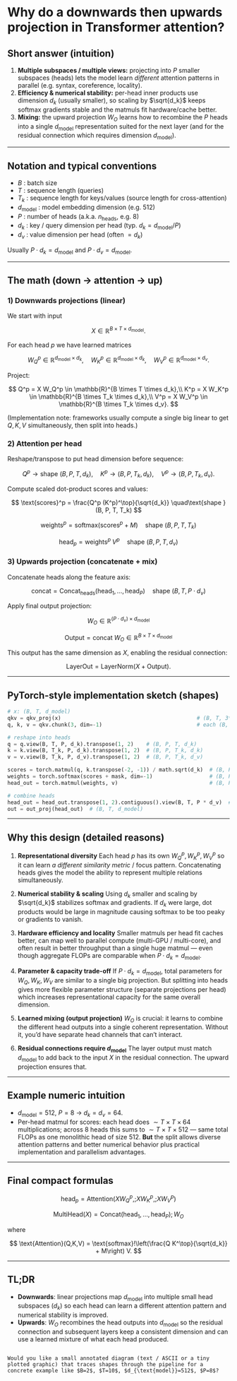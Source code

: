 # Why do a downwards then upwards projection in Transformer attention?

## Short answer (intuition)

1. **Multiple subspaces / multiple views:** projecting into $P$ smaller subspaces (heads) lets the model learn _different_ attention patterns in parallel (e.g. syntax, coreference, locality).
2. **Efficiency & numerical stability:** per-head inner products use dimension $d_k$ (usually smaller), so scaling by $\sqrt{d_k}$ keeps softmax gradients stable and the matmuls fit hardware/cache better.
3. **Mixing:** the upward projection $W_O$ learns how to recombine the $P$ heads into a single $d_{\text{model}}$ representation suited for the next layer (and for the residual connection which requires dimension $d_{\text{model}}$).

---

## Notation and typical conventions

-   $B$ : batch size
-   $T$ : sequence length (queries)
-   $T_k$ : sequence length for keys/values (source length for cross-attention)
-   $d_{\text{model}}$ : model embedding dimension (e.g. 512)
-   $P$ : number of heads (a.k.a. $n_{\text{heads}}$, e.g. 8)
-   $d_k$ : key / query dimension per head (typ. $d_k = d_{\text{model}} / P$)
-   $d_v$ : value dimension per head (often $= d_k$)

Usually $P \cdot d_k = d_{\text{model}}$ and $P \cdot d_v = d_{\text{model}}$.

---

## The math (down → attention → up)

### 1) Downwards projections (linear)

We start with input

$$
X \in \mathbb{R}^{B \times T \times d_{\text{model}}}.
$$

For each head $p$ we have learned matrices

$$
W_Q^p \in \mathbb{R}^{d_{\text{model}} \times d_k},\quad
W_K^p \in \mathbb{R}^{d_{\text{model}} \times d_k},\quad
W_V^p \in \mathbb{R}^{d_{\text{model}} \times d_v}.
$$

Project:

$$
Q^p = X W_Q^p \in \mathbb{R}^{B \times T \times d_k},\\
K^p = X W_K^p \in \mathbb{R}^{B \times T_k \times d_k},\\
V^p = X W_V^p \in \mathbb{R}^{B \times T_k \times d_v}.
$$

(Implementation note: frameworks usually compute a single big linear to get $Q,K,V$ simultaneously, then split into heads.)

### 2) Attention per head

Reshape/transpose to put head dimension before sequence:

$$
Q^p \to \text{shape }(B, P, T, d_k),\quad
K^p \to (B, P, T_k, d_k),\quad
V^p \to (B, P, T_k, d_v).
$$

Compute scaled dot-product scores and values:

$$
\text{scores}^p = \frac{Q^p (K^p)^\top}{\sqrt{d_k}} \quad\text{shape }(B, P, T, T_k)
$$

$$
\text{weights}^p = \text{softmax}(\text{scores}^p + M)\quad\text{shape }(B, P, T, T_k)
$$

$$
\text{head}_p = \text{weights}^p \; V^p \quad\text{shape }(B, P, T, d_v)
$$

### 3) Upwards projection (concatenate + mix)

Concatenate heads along the feature axis:

$$
\text{concat} = \text{Concat}_\text{heads}(\text{head}_1,\dots,\text{head}_P)
\quad\text{shape }(B, T, P \cdot d_v)
$$

Apply final output projection:

$$
W_O \in \mathbb{R}^{(P \cdot d_v)\times d_{\text{model}}}
$$

$$
\text{Output} = \text{concat}\; W_O \in \mathbb{R}^{B \times T \times d_{\text{model}}}
$$

This output has the same dimension as $X$, enabling the residual connection:

$$
\text{LayerOut} = \text{LayerNorm}(X + \text{Output}).
$$

---

## PyTorch-style implementation sketch (shapes)

```py
# x: (B, T, d_model)
qkv = qkv_proj(x)                                           # (B, T, 3*d_model)  (computed by a single linear for efficiency)
q, k, v = qkv.chunk(3, dim=-1)                              # each (B, T, d_model)

# reshape into heads
q = q.view(B, T, P, d_k).transpose(1, 2)    # (B, P, T, d_k)
k = k.view(B, T_k, P, d_k).transpose(1, 2)  # (B, P, T_k, d_k)
v = v.view(B, T_k, P, d_v).transpose(1, 2)  # (B, P, T_k, d_v)

scores = torch.matmul(q, k.transpose(-2, -1)) / math.sqrt(d_k)  # (B, P, T, T_k)
weights = torch.softmax(scores + mask, dim=-1)                  # (B, P, T, T_k)
head_out = torch.matmul(weights, v)                             # (B, P, T, d_v)

# combine heads
head_out = head_out.transpose(1, 2).contiguous().view(B, T, P * d_v)  # (B, T, P*d_v)
out = out_proj(head_out)  # (B, T, d_model)
```

---

## Why this design (detailed reasons)

1. **Representational diversity**
   Each head $p$ has its own $W_Q^p, W_K^p, W_V^p$ so it can learn _a different similarity metric_ / focus pattern. Concatenating heads gives the model the ability to represent multiple relations simultaneously.

2. **Numerical stability & scaling**
   Using $d_k$ smaller and scaling by $\sqrt{d_k}$ stabilizes softmax and gradients. If $d_k$ were large, dot products would be large in magnitude causing softmax to be too peaky or gradients to vanish.

3. **Hardware efficiency and locality**
   Smaller matmuls per head fit caches better, can map well to parallel compute (multi-GPU / multi-core), and often result in better throughput than a single huge matmul — even though aggregate FLOPs are comparable when $P \cdot d_k = d_{\text{model}}$.

4. **Parameter & capacity trade-off**
   If $P \cdot d_k = d_{\text{model}}$, total parameters for $W_Q, W_K, W_V$ are similar to a single big projection. But splitting into heads gives more flexible parameter structure (separate projections per head) which increases representational capacity for the same overall dimension.

5. **Learned mixing (output projection)**
   $W_O$ is crucial: it learns to combine the different head outputs into a single coherent representation. Without it, you’d have separate head channels that can’t interact.

6. **Residual connections require $d_{\text{model}}$**
   The layer output must match $d_{\text{model}}$ to add back to the input $X$ in the residual connection. The upward projection ensures that.

---

## Example numeric intuition

-   $d_{\text{model}}=512$, $P=8$ → $d_k = d_v = 64$.
-   Per-head matmul for scores: each head does $\sim T \times T \times 64$ multiplications; across 8 heads this sums to $\sim T \times T \times 512$ — same total FLOPs as one monolithic head of size 512.
    **But** the split allows diverse attention patterns and better numerical behavior plus practical implementation and parallelism advantages.

---

## Final compact formulas

$$
\text{head}_p = \text{Attention}(X W_Q^p,; X W_K^p,; X W_V^p)
$$

$$
\text{MultiHead}(X) = \text{Concat}(\text{head}_1,\dots,\text{head}_P); W_O
$$

where

$$
\text{Attention}(Q,K,V) = \text{softmax}!\left(\frac{Q K^\top}{\sqrt{d_k}} + M\right) V.
$$

---

## TL;DR

-   **Downwards**: linear projections map $d_{\text{model}}$ into multiple small head subspaces ($d_k$) so each head can learn a different attention pattern and numerical stability is improved.
-   **Upwards**: $W_O$ recombines the head outputs into $d_{\text{model}}$ so the residual connection and subsequent layers keep a consistent dimension and can use a learned mixture of what each head produced.

```

Would you like a small annotated diagram (text / ASCII or a tiny plotted graphic) that traces shapes through the pipeline for a concrete example like $B=2$, $T=10$, $d_{\text{model}}=512$, $P=8$?

```

```

```
